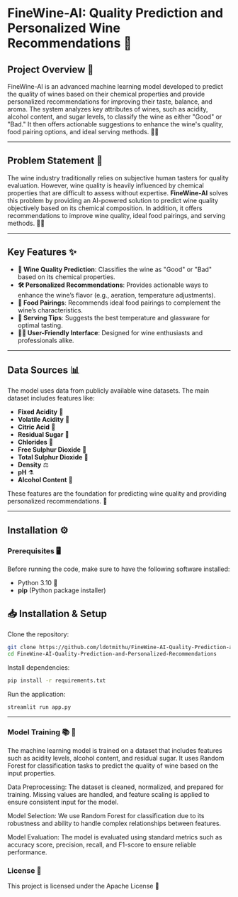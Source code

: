 # **FineWine-AI: Quality Prediction and Personalized Wine Recommendations** 🍷

## **Project Overview** 🌟
FineWine-AI is an advanced machine learning model developed to predict the quality of wines based on their chemical properties and provide personalized recommendations for improving their taste, balance, and aroma. The system analyzes key attributes of wines, such as acidity, alcohol content, and sugar levels, to classify the wine as either "Good" or "Bad." It then offers actionable suggestions to enhance the wine's quality, food pairing options, and ideal serving methods. 🍇🍷

---

## **Problem Statement** 🚨
The wine industry traditionally relies on subjective human tasters for quality evaluation. However, wine quality is heavily influenced by chemical properties that are difficult to assess without expertise. **FineWine-AI** solves this problem by providing an AI-powered solution to predict wine quality objectively based on its chemical composition. In addition, it offers recommendations to improve wine quality, ideal food pairings, and serving methods. 🍇🍷

---

## **Key Features** ✨

- **🍷 Wine Quality Prediction**: Classifies the wine as "Good" or "Bad" based on its chemical properties.
- **🛠️ Personalized Recommendations**: Provides actionable ways to enhance the wine’s flavor (e.g., aeration, temperature adjustments).
- **🍴 Food Pairings**: Recommends ideal food pairings to complement the wine’s characteristics.
- **🥂 Serving Tips**: Suggests the best temperature and glassware for optimal tasting.
- **👨‍🍳 User-Friendly Interface**: Designed for wine enthusiasts and professionals alike.

---

## **Data Sources** 📊
The model uses data from publicly available wine datasets. The main dataset includes features like:

- **Fixed Acidity** 🧪
- **Volatile Acidity** 🧪
- **Citric Acid** 🍋
- **Residual Sugar** 🍬
- **Chlorides** 🧂
- **Free Sulphur Dioxide** 💨
- **Total Sulphur Dioxide** 💨
- **Density** ⚖️
- **pH** ⚗️
- **Alcohol Content** 🍷

These features are the foundation for predicting wine quality and providing personalized recommendations. 🍇

---

## **Installation** ⚙️

### Prerequisites 🖥️
Before running the code, make sure to have the following software installed:

- Python 3.10 🐍
- **pip** (Python package installer)

## 📥 Installation & Setup

Clone the repository:
```bash
git clone https://github.com/ldotmithu/FineWine-AI-Quality-Prediction-and-Personalized-Recommendations.git
cd FineWine-AI-Quality-Prediction-and-Personalized-Recommendations
```

Install dependencies:
```bash
pip install -r requirements.txt
```

Run the application:
```bash
streamlit run app.py
```
---

### Model Training 📚 🚀
The machine learning model is trained on a dataset that includes features such as acidity levels, alcohol content, and residual sugar. It uses Random Forest for classification tasks to predict the quality of wine based on the input properties.

Data Preprocessing: The dataset is cleaned, normalized, and prepared for training. Missing values are handled, and feature scaling is applied to ensure consistent input for the model.

Model Selection: We use Random Forest for classification due to its robustness and ability to handle complex relationships between features.

Model Evaluation: The model is evaluated using standard metrics such as accuracy score, precision, recall, and F1-score to ensure reliable performance.

### License 📝
This project is licensed under the Apache License 📜



